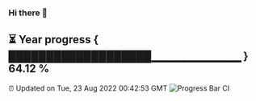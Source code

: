 ### Hi there 👋
⏳ Year progress { ███████████████████▁▁▁▁▁▁▁▁▁▁▁ } 64.12 %
---
⏰ Updated on Tue, 23 Aug 2022 00:42:53 GMT
![Progress Bar CI](https://github.com/Moyi321/Moyi321/workflows/Progress%20Bar%20CI/badge.svg)
